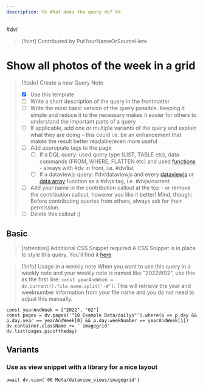 ```yaml
---
description: %% What does the query do? %%
---
```

#dv/


> [!hint] Contributed by PutYourNameOrSourceHere

# Show all photos of the week in a grid

> [!todo] Create a new Query Note
> - [x] Use this template
> - [ ] Write a short description of the query in the frontmatter
> - [ ] Write the most basic version of the query possible. Keeping it simple and reduce it to the necessary makes it easier for others to understand the important parts of a query
> - [ ] If applicable, add one or multiple variants of the query and explain what they are doing - this could i.e. be an enhancement that makes the result better readable/even more useful
> - [ ] Add appropiate tags to the page 
> 	- [ ] If a DQL query: used query type (LIST, TABLE etc), data commands (FROM, WHERE, FLATTEN etc) and used [functions](https://blacksmithgu.github.io/obsidian-dataview/query/functions/) - always with #dv in front, i.e. #dv/list 
> 	- [ ] If a dataviewjs query: #dv/dataviewjs  and every [dataviewjs](https://blacksmithgu.github.io/obsidian-dataview/api/code-reference/) or [data array](https://blacksmithgu.github.io/obsidian-dataview/api/data-array/) function as a #dvjs tag, i.e. #dvjs/current 
> - [ ] Add your name in the contribution callout at the top - or remove the contribution callout, however you like it better! Mind, though: Before contributing queries from others, always ask for their permission.
> - [ ] Delete this callout :) 

## Basic 

> [!attention] Additional CSS Snippet required
> A CSS Snippet is in place to style this query. You'll find it [here](.obsidian\snippets\show-photos-of-the-week-as-grid.css)

> [!info] Usage in a weekly note
> When you want to use this query in a weekly note and your weekly note is named like "2022W02", use this as the first line: `const yearAndWeek = dv.current().file.name.split('-W')`. This will retrieve the year and weeknumber information from your file name and you do not need to adjust this manually.

```dataviewjs
const yearAndWeek = ["2022", "02"]
const pages = dv.pages('"10 Example Data/dailys"').where(p => p.day && p.day.year == yearAndWeek[0] && p.day.weekNumber == yearAndWeek[1])
dv.container.className += ' imagegrid'
dv.list(pages.picoftheday)
```

## Variants

### Use as view snippet with a library for a nice layout

```dataviewjs
await dv.view('00 Meta/dataview_views/imagegrid')

```